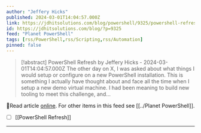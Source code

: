 ```yaml
---
author: "Jeffery Hicks"
published: 2024-03-01T14:04:57.000Z
link: https://jdhitsolutions.com/blog/powershell/9325/powershell-refresh/
id: https://jdhitsolutions.com/blog/?p=9325
feed: "Planet PowerShell"
tags: [rss/PowerShell,rss/Scripting,rss/Automation]
pinned: false
---
```

> [!abstract] PowerShell Refresh by Jeffery Hicks - 2024-03-01T14:04:57.000Z
> The other day on X, I was asked about what things I would setup or configure on a new PowerShell installation. This is something I actually have thought about and face all the time when I setup a new demo virtual machine. I had been meaning to build new tooling to meet this challenge, and...

🔗Read article [online](https://jdhitsolutions.com/blog/powershell/9325/powershell-refresh/). For other items in this feed see [[../Planet PowerShell]].

- [ ] [[PowerShell Refresh]]
- - -

